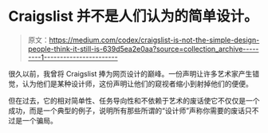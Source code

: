 # Craigslist 并不是人们认为的简单设计。

> 原文：<https://medium.com/codex/craigslist-is-not-the-simple-design-people-think-it-still-is-639d5ea2e0aa?source=collection_archive---------1----------------------->

很久以前，我曾将 Craigslist 捧为网页设计的巅峰。一份声明让许多艺术家产生错觉，认为他们是某种设计师，这份声明让他们的窥视者缩小到射掉他们的便便。

但在过去，它的相对简单性、任务导向性和不依赖于艺术的废话使它不仅仅是一个成功，而是一个典型的例子，说明所有那些所谓的“设计师”声称你需要的废话只不过是一个骗局。
